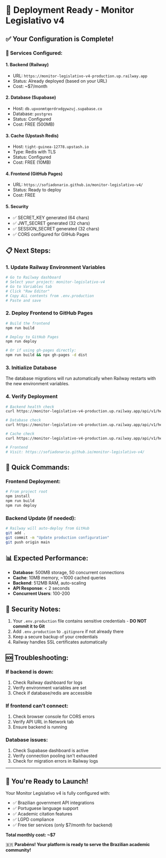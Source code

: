# 🚀 Deployment Ready - Monitor Legislativo v4

## ✅ Your Configuration is Complete!

### 🔧 Services Configured:

#### 1. **Backend (Railway)**
- URL: `https://monitor-legislativo-v4-production.up.railway.app`
- Status: Already deployed (based on your URL)
- Cost: ~$7/month

#### 2. **Database (Supabase)**
- Host: `db.upxonmtqerdrxdgywzuj.supabase.co`
- Database: `postgres`
- Status: Configured
- Cost: FREE (500MB)

#### 3. **Cache (Upstash Redis)**
- Host: `tight-guinea-12778.upstash.io`
- Type: Redis with TLS
- Status: Configured
- Cost: FREE (10MB)

#### 4. **Frontend (GitHub Pages)**
- URL: `https://sofiadonario.github.io/monitor-legislativo-v4/`
- Status: Ready to deploy
- Cost: FREE

#### 5. **Security**
- ✅ SECRET_KEY generated (64 chars)
- ✅ JWT_SECRET generated (32 chars)
- ✅ SESSION_SECRET generated (32 chars)
- ✅ CORS configured for GitHub Pages

## 📋 Next Steps:

### 1. **Update Railway Environment Variables**
```bash
# Go to Railway dashboard
# Select your project: monitor-legislativo-v4
# Go to Variables tab
# Click "Raw Editor"
# Copy ALL contents from .env.production
# Paste and save
```

### 2. **Deploy Frontend to GitHub Pages**
```bash
# Build the frontend
npm run build

# Deploy to GitHub Pages
npm run deploy

# Or if using gh-pages directly:
npm run build && npx gh-pages -d dist
```

### 3. **Initialize Database**
The database migrations will run automatically when Railway restarts with the new environment variables.

### 4. **Verify Deployment**
```bash
# Backend health check
curl https://monitor-legislativo-v4-production.up.railway.app/api/v1/health

# Database check
curl https://monitor-legislativo-v4-production.up.railway.app/api/v1/health/database

# Cache check
curl https://monitor-legislativo-v4-production.up.railway.app/api/v1/health/cache

# Frontend
# Visit: https://sofiadonario.github.io/monitor-legislativo-v4/
```

## 🎯 Quick Commands:

### Frontend Deployment:
```bash
# From project root
npm install
npm run build
npm run deploy
```

### Backend Update (if needed):
```bash
# Railway will auto-deploy from GitHub
git add .
git commit -m "Update production configuration"
git push origin main
```

## 📊 Expected Performance:

- **Database**: 500MB storage, 50 concurrent connections
- **Cache**: 10MB memory, ~1000 cached queries
- **Backend**: 512MB RAM, auto-scaling
- **API Response**: < 2 seconds
- **Concurrent Users**: 100-200

## 🔐 Security Notes:

1. Your `.env.production` file contains sensitive credentials - **DO NOT commit it to Git**
2. Add `.env.production` to `.gitignore` if not already there
3. Keep a secure backup of your credentials
4. Railway handles SSL certificates automatically

## 🆘 Troubleshooting:

### If backend is down:
1. Check Railway dashboard for logs
2. Verify environment variables are set
3. Check if database/redis are accessible

### If frontend can't connect:
1. Check browser console for CORS errors
2. Verify API URL in Network tab
3. Ensure backend is running

### Database issues:
1. Check Supabase dashboard is active
2. Verify connection pooling isn't exhausted
3. Check for migration errors in Railway logs

---

## 🎉 You're Ready to Launch!

Your Monitor Legislativo v4 is fully configured with:
- ✅ Brazilian government API integrations
- ✅ Portuguese language support
- ✅ Academic citation features
- ✅ LGPD compliance
- ✅ Free tier services (only $7/month for backend)

**Total monthly cost: ~$7**

🇧🇷 **Parabéns! Your platform is ready to serve the Brazilian academic community!**